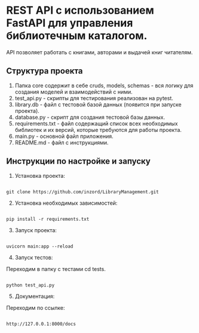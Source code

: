 # REST API с использованием FastAPI для управления библиотечным каталогом.

API позволяет работать с книгами, авторами и выдачей книг читателям.

## Структура проекта
1. Папка core содержит в себе cruds, models, schemas - вся логику для создания моделей и взаимодействий с ними. 
2. test_api.py -  скрипты для тестирования реализован на pytest.
3. library.db - файл с тестовой базой данных (появится при запуске проекта).
4. database.py - скрипт для создания тестовой базы данных.
5. requirements.txt - файл содержащий  список всех необходимых библиотек и их версий, которые требуются для работы проекта.
6. main.py - основной файл приложения.
7. README.md - файл с инструкциями.


 
## Инструкции по настройке и запуску

1. Установка проекта:

```

git clone https://github.com/inzord/LibraryManagement.git

```

2. Установка необходимых зависимостей:

```

pip install -r requirements.txt

```

3. Запуск проекта:

```

uvicorn main:app --reload

```

4. Запуск тестов:

Переходим в папку с тестами cd tests.

```

python test_api.py

```
5. Документация:

Переходим по ссылке:

```

http://127.0.0.1:8000/docs

```
